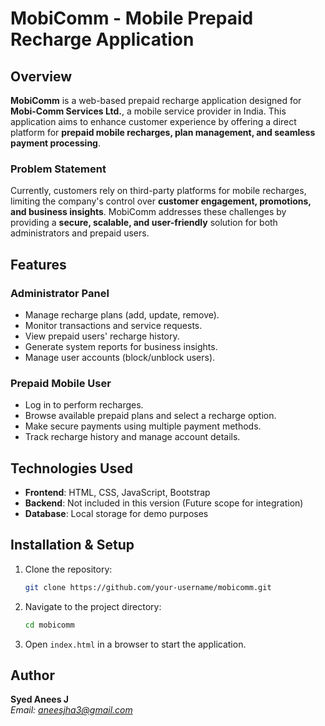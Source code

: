 # MobiComm - Mobile Prepaid Recharge Application  

## Overview  
**MobiComm** is a web-based prepaid recharge application designed for **Mobi-Comm Services Ltd.**, a mobile service provider in India. This application aims to enhance customer experience by offering a direct platform for **prepaid mobile recharges, plan management, and seamless payment processing**.  

### **Problem Statement**  
Currently, customers rely on third-party platforms for mobile recharges, limiting the company's control over **customer engagement, promotions, and business insights**. MobiComm addresses these challenges by providing a **secure, scalable, and user-friendly** solution for both administrators and prepaid users.  

## Features  

### **Administrator Panel**  
- Manage recharge plans (add, update, remove).  
- Monitor transactions and service requests.  
- View prepaid users' recharge history.  
- Generate system reports for business insights.  
- Manage user accounts (block/unblock users).  

### **Prepaid Mobile User**  
- Log in to perform recharges.  
- Browse available prepaid plans and select a recharge option.  
- Make secure payments using multiple payment methods.  
- Track recharge history and manage account details.  

## Technologies Used  
- **Frontend**: HTML, CSS, JavaScript, Bootstrap  
- **Backend**: Not included in this version (Future scope for integration)  
- **Database**: Local storage for demo purposes  

## Installation & Setup  
1. Clone the repository:  
   ```sh
   git clone https://github.com/your-username/mobicomm.git
   ```  
2. Navigate to the project directory:  
   ```sh
   cd mobicomm
   ```  
3. Open `index.html` in a browser to start the application.  

## Author  
**Syed Anees J**  
*Email: aneesjha3@gmail.com*
